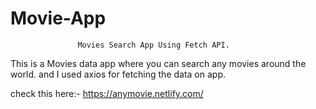 # Movie-App
                   Movies Search App Using Fetch API.
                   
 This is a Movies data app where you can search any movies around the world.
 and I used axios for fetching the data on app.
 
 check this here:- https://anymovie.netlify.com/
